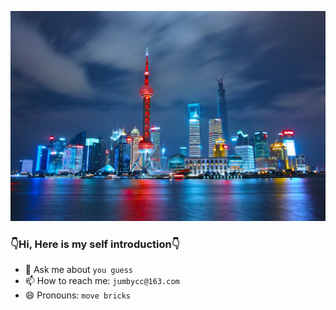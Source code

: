 [![img](https://raw.githubusercontent.com/godcong/godcong/master/night-skyline-with-bright-lights-in-shanghai-china.jpg)](https://github.com/godcong)

### 👇Hi, Here is my self introduction👇 ###

<!--
**godcong/godcong** is a ✨ _special_ ✨ repository because its `README.md` (this file) appears on your GitHub profile.

Here are some ideas to get you started:

- 🔭 I’m currently working on `golang` `fate` `ipfs`
- 🌱 I’m currently learning `how to learning`
<!-- - 👯 I’m looking to collaborate on ... -->
<!-- - 🤔 I’m looking for help with ... -->
- 💬 Ask me about `you guess`
- 📫 How to reach me: `jumbycc@163.com`
- 😄 Pronouns: `move bricks`
<!-- - ⚡ Fun fact: ... -->


